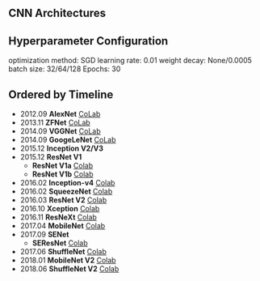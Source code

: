 ## CNN Architectures

## Hyperparameter Configuration 
optimization method: SGD
learning rate: 0.01
weight decay: None/0.0005
batch size: 32/64/128
Epochs: 30
## Ordered by Timeline

- 2012.09 **AlexNet** [CoLab](https://colab.research.google.com/drive/1tMwqHl-SiLEvJPGAeWivBWeIrw7nNrmc) 
- 2013.11 **ZFNet** [CoLab](https://colab.research.google.com/drive/1iD7Hj2GmaMuOm9FndTNgiLuXe-mjO1sc)
- 2014.09 **VGGNet** [CoLab](https://drive.google.com/open?id=1P248bwddnekFV3U82ifm9Daw-M5IcThg)
- 2014.09 **GoogeLeNet** [CoLab](https://drive.google.com/open?id=1P248bwddnekFV3U82ifm9Daw-M5IcThg)
- 2015.12 **Inception V2/V3**
- 2015.12 **ResNet V1** 
  - **ResNet V1a** [Colab]()
  - **ResNet V1b** [Colab]()
- 2016.02 **Inception-v4** [Colab]()
- 2016.02 **SqueezeNet** [Colab]()
- 2016.03 **ResNet V2** [Colab]()
- 2016.10 **Xception** [Colab]()
- 2016.11 **ResNeXt** [Colab]()
- 2017.04 **MobileNet** [Colab]()
- 2017.09 **SENet**
  - **SEResNet** [Colab]()
- 2017.06 **ShuffleNet** [Colab]()
- 2018.01 **MobileNet V2** [Colab]()
- 2018.06 **ShuffleNet V2** [Colab]()

